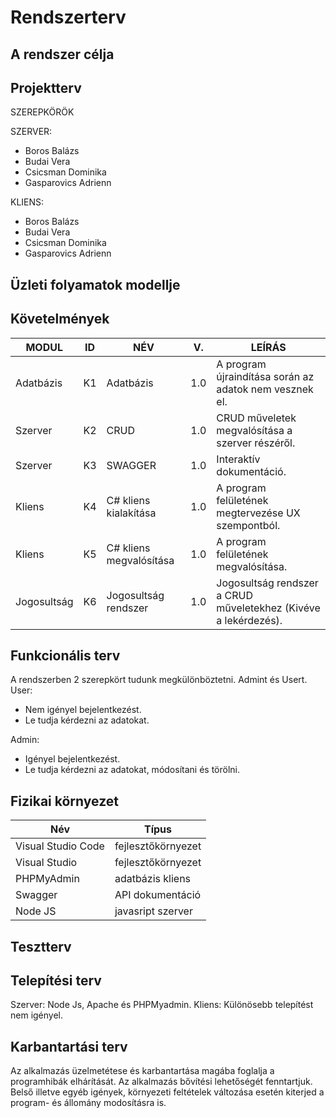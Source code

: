 # Rendszerterv

## A rendszer célja

## Projektterv
SZEREPKÖRÖK

SZERVER:
- Boros Balázs
- Budai Vera
- Csicsman Dominika
- Gasparovics Adrienn 

KLIENS: 
- Boros Balázs
- Budai Vera
- Csicsman Dominika
- Gasparovics Adrienn 

## Üzleti folyamatok modellje

## Követelmények
|MODUL|ID|NÉV|V.|LEÍRÁS|
|---|---|---|---|---|
|Adatbázis|K1|Adatbázis|1.0|A program újraindítása során az adatok nem vesznek el.|
|Szerver|K2|CRUD|1.0|CRUD műveletek megvalósítása a szerver részéről.|
|Szerver|K3|SWAGGER|1.0|Interaktív dokumentáció.|
|Kliens|K4|C# kliens kialakítása|1.0|A program felületének megtervezése UX szempontból. |
|Kliens|K5|C# kliens megvalósítása|1.0|A program felületének megvalósítása. |
|Jogosultság|K6|Jogosultság rendszer|1.0|Jogosultság rendszer a CRUD műveletekhez (Kivéve a lekérdezés).|

## Funkcionális terv
A rendszerben 2 szerepkört tudunk megkülönböztetni. Admint és Usert.
User:
- Nem igényel bejelentkezést.
- Le tudja kérdezni az adatokat.

Admin:
- Igényel bejelentkezést.
- Le tudja kérdezni az adatokat, módosítani és törölni.

## Fizikai környezet
|Név|Típus|
|---|---|
|Visual Studio Code|fejlesztőkörnyezet|
|Visual Studio|fejlesztőkörnyezet|
|PHPMyAdmin|adatbázis kliens|
|Swagger|API dokumentáció|
|Node JS|javasript szerver|

## Tesztterv

## Telepítési terv
Szerver: Node Js, Apache és PHPMyadmin.
Kliens: Különösebb telepítést nem igényel.

## Karbantartási terv
Az alkalmazás üzelmetétese és karbantartása magába foglalja a programhibák elhárítását. Az alkalmazás bővítési lehetőségét fenntartjuk. Belső illetve egyéb igények, környezeti feltételek változása esetén kiterjed a program- és állomány modosításra is. 
